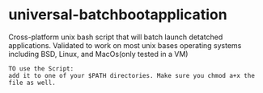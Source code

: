 # universal-batchbootapplication
Cross-platform unix bash script that will batch launch detatched applications. Validated to work on most unix bases operating systems including BSD, Linux, and MacOs(only tested in a VM)

```
TO use the Script:
add it to one of your $PATH directories. Make sure you chmod a+x the file as well.
```
